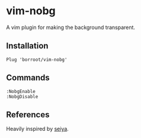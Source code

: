 # vim-nobg
A vim plugin for making the background transparent.

## Installation
```
Plug 'borroot/vim-nobg'
```

## Commands
```
:NobgEnable
:NobgDisable
```

## References
Heavily inspired by [seiya](https://github.com/miyakogi/seiya.vim).
